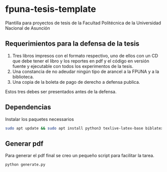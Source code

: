 fpuna-tesis-template
====================
Plantilla para proyectos de tesis de la Facultad Politécnica de la Universidad Nacional de Asunción

Requerimientos para la defensa de la tesis
---
1. Tres libros impresos con el formato respectivo, uno de ellos con un CD que debe tener el libro y los reportes en pdf y el código en versión fuente y ejecutable con todos los experimentos de la tesis.
2. Una constancia de no adeudar ningún tipo de arancel a la FPUNA y a la biblioteca.
3. Una copia de la boleta de pago de derecho a defensa publica.

Estos tres debes ser presentados antes de la defensa.

Dependencias
---
Instalar los paquetes necessarios

```sh
sudo apt update && sudo apt install python3 texlive-latex-base biblatex texlive-science texlive-latex-extra
```

Generar pdf
---
Para generar el pdf final se creo un pequeño script para facilitar la tarea.

```py
python generate.py
```